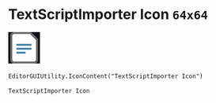 # TextScriptImporter Icon `64x64`
<img src="/img/TextScriptImporter%20Icon.png" width=64 height=64>

``` CSharp
EditorGUIUtility.IconContent("TextScriptImporter Icon")
```
```
TextScriptImporter Icon
```
